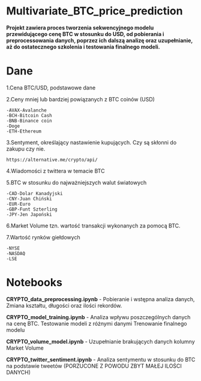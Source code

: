 # Multivariate_BTC_price_prediction



**Projekt zawiera proces tworzenia sekwencyjnego modelu przewidującego cenę BTC w stosunku do USD, od pobierania i preprocessowania danych, poprzez ich dalszą analizę oraz uzupełnianie, aż do ostatecznego szkolenia i testowania finalnego modeli.**


# Dane

1.Cena BTC/USD, podstawowe dane

2.Ceny mniej lub bardziej powiązanych z BTC coinów (USD)
	
	-AVAX-Avalanche
	-BCH-Bitcoin Cash
	-BNB-Binance coin
	-Doge
	-ETH-Ethereum
	
3.Sentyment, określający nastawienie kupujących. Czy są skłonni do zakupu czy nie.
	
	https://alternative.me/crypto/api/
	
4.Wiadomości z twittera w temacie BTC

5.BTC w stosunku  do najważniejszych walut światowych
	
	-CAD-Dolar Kanadyjski
	-CNY-Juan Chiński
	-EUR-Euro
	-GBP-Funt Szterling
	-JPY-Jen Japoński

6.Market Volume tzn. wartość transakcji wykonanych za pomocą BTC.

7.Wartość rynków giełdowych
	
	-NYSE
	-NASDAQ
	-LSE


# Notebooks



**CRYPTO_data_preprocessing.ipynb** - 
Pobieranie i wstępna analiza danych, Zmiana kształtu, długości oraz ilości rekordów.


**CRYPTO_model_training.ipynb** - 
Analiza wpływu poszczególnych danych na cenę BTC.
Testowanie modeli z różnymi danymi
Trenowanie finalnego modelu


**CRYPTO_volume_model.ipynb** - 
Uzupełnianie brakujących danych kolumny Market Volume


**CRYPTO_twitter_sentiment.ipynb** - 
Analiza sentymentu w stosunku do BTC na podstawie tweetów (PORZUCONE Z POWODU ZBYT MAŁEJ ILOŚCI DANYCH)

